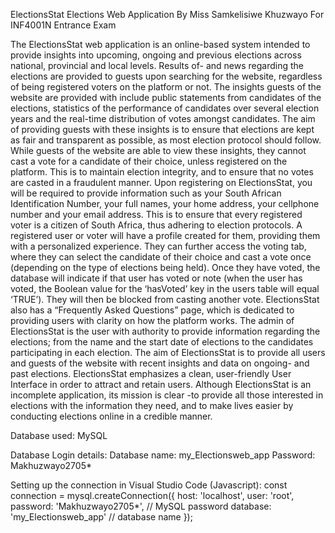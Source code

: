 ElectionsStat Elections Web Application
By Miss Samkelisiwe Khuzwayo
For INF4001N Entrance Exam


The ElectionsStat web application is an online-based system intended to provide insights into upcoming, ongoing and previous elections across national, provincial and local levels. Results of- and news regarding the elections are provided to guests upon searching for the website, regardless of being registered voters on the platform or not. The insights guests of the website are provided with include public statements from candidates of the elections, statistics of the performance of candidates over several election years and the real-time distribution of votes amongst candidates.
The aim of providing guests with these insights is to ensure that elections are kept as fair and transparent as possible, as most election protocol should follow. 
While guests of the website are able to view these insights, they cannot cast a vote for a candidate of their choice, unless registered on the platform. This is to maintain election integrity, and to ensure that no votes are casted in a fraudulent manner. Upon registering on ElectionsStat, you will be required to provide information such as your South African Identification Number, your full names, your home address, your cellphone number and your email address. This is to ensure that every registered voter is a citizen of South Africa, thus adhering to election protocols.
A registered user or voter will have a profile created for them, providing them with a personalized experience. They can further access the voting tab, where they can select the candidate of their choice and cast a vote once (depending on the type of elections being held). Once they have voted, the database will indicate if that user has voted or note (when the user has voted, the Boolean value for the ‘hasVoted’ key in the users table will equal ‘TRUE’). They will then be blocked from casting another vote.
ElectionsStat also has a “Frequently Asked Questions” page, which is dedicated to providing users with clarity on how the platform works.
The admin of ElectionsStat is the user with authority to provide information regarding the elections; from the name and the start date of elections to the candidates participating in each election.
The aim of ElectionsStat is to provide all users and guests of the website with recent insights and data on ongoing- and past elections. ElectionsStat emphasizes a clean, user-friendly User Interface in order to attract and retain users.
Although ElectionsStat is an incomplete application, its mission is clear -to provide all those interested in elections with the information they need, and to make lives easier by conducting elections online in a credible manner.

Database used: MySQL

Database Login details:
Database name: my_Electionsweb_app
Password: Makhuzwayo2705*

Setting up the connection in Visual Studio Code (Javascript):
const connection = mysql.createConnection({
    host: 'localhost',
    user: 'root',
    password: 'Makhuzwayo2705*', // MySQL password
    database: 'my_Electionsweb_app' // database name
});

